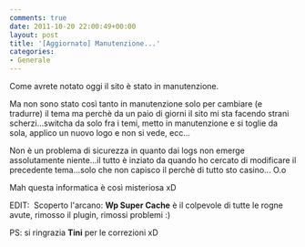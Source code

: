 ```yaml
---
comments: true
date: 2011-10-20 22:00:49+00:00
layout: post
title: '[Aggiornato] Manutenzione...'
categories:
- Generale
---
```


Come avrete notato oggi il sito è stato in manutenzione.

Ma non sono stato così tanto in manutenzione solo per cambiare (e tradurre) il tema ma perchè da un paio di giorni il sito mi sta facendo strani scherzi...switcha da solo fra i temi, metto in manutenzione e si toglie da sola, applico un nuovo logo e non si vede, ecc...

Non è un problema di sicurezza in quanto dai logs non emerge assolutamente niente...il tutto è inziato da quando ho cercato di modificare il precedente tema...solo che non capisco il perchè di tutto sto casino... O.o

Mah questa informatica è così misteriosa xD

EDIT:  Scoperto l'arcano: **Wp Super Cache** è il colpevole di tutte le rogne avute, rimosso il plugin, rimossi problemi :)

PS: si ringrazia **Tini** per le correzioni xD
